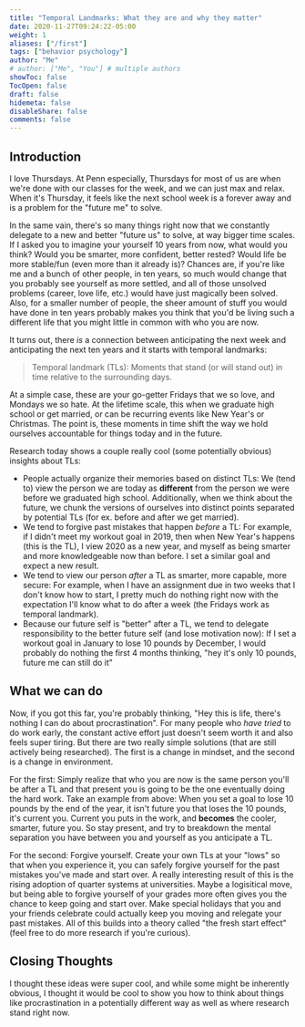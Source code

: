 ```yaml
---
title: "Temporal Landmarks: What they are and why they matter"
date: 2020-11-27T09:24:22-05:00
weight: 1
aliases: ["/first"]
tags: ["behavior psychology"]
author: "Me"
# author: ["Me", "You"] # multiple authors
showToc: false
TocOpen: false
draft: false
hidemeta: false
disableShare: false
comments: false
---
```


## Introduction

I love Thursdays. At Penn especially, Thursdays for most of us are when we're done with our classes for the week, and we can just max and relax. When it's Thursday, it feels like the next school week is a forever away and is a problem for the "future me" to solve.

In the same vain, there's so many things right now that we constantly delegate to a new and better "future us" to solve, at way bigger time scales. If I asked you to imagine your yourself 10 years from now, what would you think? Would you be smarter, more confident, better rested? Would life be more stable/fun (even more than it already is)? Chances are, if you're like me and a bunch of other people, in ten years, so much would change that you probably see yourself as more settled, and all of those unsolved problems (career, love life, etc.) would have just magically been solved. Also, for a smaller number of people, the sheer amount of stuff you would have done in ten years probably makes you think that you'd be living such a different life that you might little in common with who you are now.

It turns out, there _is_ a connection between anticipating the next week and anticipating the next ten years and it starts with temporal landmarks:

> Temporal landmark (TLs): Moments that stand (or will stand out) in time relative to the surrounding days.

At a simple case, these are your go-getter Fridays that we so love, and Mondays we so hate. At the lifetime scale, this when we graduate high school or get married, or can be recurring events like New Year's or Christmas. The point is, these moments in time shift the way we hold ourselves accountable for things today and in the future.

Research today shows a couple really cool (some potentially obvious) insights about TLs:

- People actually organize their memories based on distinct TLs: We (tend to) view the person we are today as **different** from the person we were before we graduated high school. Additionally, when we think about the future, we chunk the versions of ourselves into distinct points separated by potential TLs (for ex. before and after we get married).
- We tend to forgive past mistakes that happen _before_ a TL: For example, if I didn't meet my workout goal in 2019, then when New Year's happens (this is the TL), I view 2020 as a new year, and myself as being smarter and more knowledgeable now than before. I set a similar goal and expect a new result.
- We tend to view our person _after_ a TL as smarter, more capable, more secure: For example, when I have an assignment due in two weeks that I don't know how to start, I pretty much do nothing right now with the expectation I'll know what to do after a week (the Fridays work as temporal landmark).
- Because our future self is "better" after a TL, we tend to delegate responsibility to the better future self (and lose motivation now): If I set a workout goal in January to lose 10 pounds by December, I would probably do nothing the first 4 months thinking, "hey it's only 10 pounds, future me can still do it"

## What we can do

Now, if you got this far, you're probably thinking, "Hey this is life, there's nothing I can do about procrastination". For many people who _have tried_ to do work early, the constant active effort just doesn't seem worth it and also feels super tiring. But there are two really simple solutions (that are still actively being researched). The first is a change in mindset, and the second is a change in environment.

For the first: Simply realize that who you are now is the same person you'll be after a TL and that present you is going to be the one eventually doing the hard work. Take an example from above: When you set a goal to lose 10 pounds by the end of the year, it isn't future you that loses the 10 pounds, it's current you. Current you puts in the work, and **becomes** the cooler, smarter, future you. So stay present, and try to breakdown the mental separation you have between you and yourself as you anticipate a TL.

For the second: Forgive yourself. Create your own TLs at your "lows" so that when you experience it, you can safely forgive yourself for the past mistakes you've made and start over. A really interesting result of this is the rising adoption of quarter systems at universities. Maybe a logisitical move, but being able to forgive yourself of your grades more often gives you the chance to keep going and start over. Make special holidays that you and your friends celebrate could actually keep you moving and relegate your past mistakes. All of this builds into a theory called "the fresh start effect" (feel free to do more research if you're curious).

## Closing Thoughts

I thought these ideas were super cool, and while some might be inherently obvious, I thought it would be cool to show you how to think about things like procrastination in a potentially different way as well as where research stand right now.
